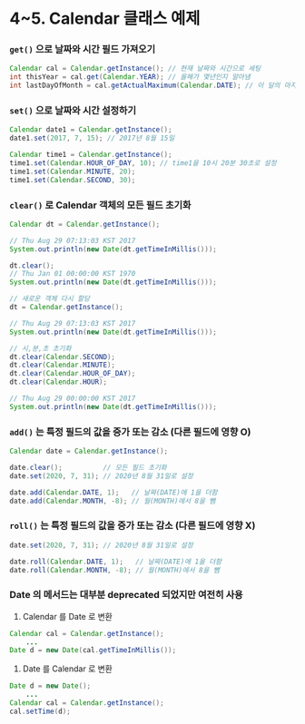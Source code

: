 # 4~5. Calendar 클래스 예제

### `get()` 으로 날짜와 시간 필드 가져오기

```java
Calendar cal = Calendar.getInstance(); // 현재 날짜와 시간으로 세팅
int thisYear = cal.get(Calendar.YEAR); // 올해가 몇년인지 알아냄
int lastDayOfMonth = cal.getActualMaximum(Calendar.DATE); // 이 달의 마지막 날
```

### `set()` 으로 날짜와 시간 설정하기

```java
Calendar date1 = Calendar.getInstance();
date1.set(2017, 7, 15); // 2017년 8월 15일

Calendar time1 = Calendar.getInstance();
time1.set(Calendar.HOUR_OF_DAY, 10); // time1을 10시 20분 30초로 설정
time1.set(Calendar.MINUTE, 20);
time1.set(Calendar.SECOND, 30);
```

### `clear()` 로 Calendar 객체의 모든 필드 초기화

```java
Calendar dt = Calendar.getInstance();

// Thu Aug 29 07:13:03 KST 2017
System.out.println(new Date(dt.getTimeInMillis()));

dt.clear();
// Thu Jan 01 00:00:00 KST 1970
System.out.println(new Date(dt.getTimeInMillis()));

// 새로운 객체 다시 할당
dt = Calendar.getInstance();

// Thu Aug 29 07:13:03 KST 2017
System.out.println(new Date(dt.getTimeInMillis()));

// 시,분,초 초기화
dt.clear(Calendar.SECOND);
dt.clear(Calendar.MINUTE);
dt.clear(Calendar.HOUR_OF_DAY);
dt.clear(Calendar.HOUR);

// Thu Aug 29 00:00:00 KST 2017
System.out.println(new Date(dt.getTimeInMillis()));
```

### `add()` 는 특정 필드의 값을 증가 또는 감소 (다른 필드에 영향 O)

```java
Calendar date = Calendar.getInstance();

date.clear();          // 모든 필드 초기화
date.set(2020, 7, 31); // 2020년 8월 31일로 설정

date.add(Calendar.DATE, 1);   // 날짜(DATE)에 1을 더함
date.add(Calendar.MONTH, -8); // 월(MONTH)에서 8을 뺌
```

### `roll()` 는 특정 필드의 값을 증가 또는 감소 (다른 필드에 영향 X)

```java
date.set(2020, 7, 31); // 2020년 8월 31일로 설정

date.roll(Calendar.DATE, 1);   // 날짜(DATE)에 1을 더함
date.roll(Calendar.MONTH, -8); // 월(MONTH)에서 8을 뺌
```

### Date 의 메서드는 대부분 deprecated 되었지만 여전히 사용

1. Calendar 를 Date 로 변환

```java
Calendar cal = Calendar.getInstance();
	...
Date d = new Date(cal.getTimeInMillis());
```

1. Date 를 Calendar 로 변환

```java
Date d = new Date();
	...
Calendar cal = Calendar.getInstance();
cal.setTime(d);
```
